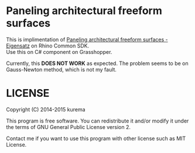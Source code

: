# Paneling architectural freeform surfaces
This is implimentation of [Paneling architectural freeform surfaces - Eigensatz](http://infoscience.epfl.ch/record/149373/files/eigensatz_2010_PAF.pdf) on Rhino Common SDK.  
Use this on C# component on Grasshopper.

Currently, this **DOES NOT WORK** as expected. The problem seems to be on Gauss-Newton method, which is not my fault.
# LICENSE
Copyright (C) 2014-2015  kurema

This program is free software. You can redistribute it and/or modify it under the terms of GNU General Public License version 2.

Contact me if you want to use this program with other license such as MIT License.
